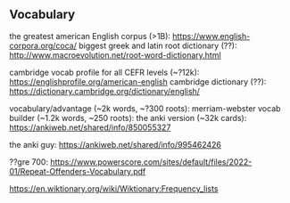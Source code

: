 
## Vocabulary
the greatest american English corpus (>1B): https://www.english-corpora.org/coca/
biggest greek and latin root dictionary (??): http://www.macroevolution.net/root-word-dictionary.html

cambridge vocab profile for all CEFR levels (~?12k): https://englishprofile.org/american-english
cambridge dictionary (??): https://dictionary.cambridge.org/dictionary/english/

vocabulary/advantage (~2k words, ~?300 roots): 
merriam-webster vocab builder (~1.2k words, ~250 roots): the anki version (~32k cards): https://ankiweb.net/shared/info/850055327

the anki guy: https://ankiweb.net/shared/info/995462426

??gre 700: https://www.powerscore.com/sites/default/files/2022-01/Repeat-Offenders-Vocabulary.pdf

https://en.wiktionary.org/wiki/Wiktionary:Frequency_lists

